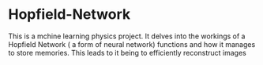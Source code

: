 # Hopfield-Network
This is a mchine learning physics project. It delves into the workings of a Hopfield Network ( a form of neural network) functions and how it manages to store memories. This leads to it being to efficiently reconstruct images
